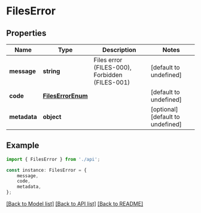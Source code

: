 # FilesError


## Properties

Name | Type | Description | Notes
------------ | ------------- | ------------- | -------------
**message** | **string** | Files error (FILES-000), Forbidden (FILES-001) | [default to undefined]
**code** | [**FilesErrorEnum**](FilesErrorEnum.md) |  | [default to undefined]
**metadata** | **object** |  | [optional] [default to undefined]

## Example

```typescript
import { FilesError } from './api';

const instance: FilesError = {
    message,
    code,
    metadata,
};
```

[[Back to Model list]](../README.md#documentation-for-models) [[Back to API list]](../README.md#documentation-for-api-endpoints) [[Back to README]](../README.md)
